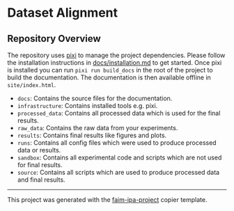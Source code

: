# Dataset Alignment

## Repository Overview
The repository uses [pixi](https://pixi.sh) to manage the project dependencies.
Please follow the installation instructions in [docs/installation.md](docs/installation.md) to get started.
Once pixi is installed you can run `pixi run build_docs` in the root of the project to build the documentation.
The documentation is then available offline in `site/index.html`.

* `docs`: Contains the source files for the documentation.
* `infrastructure`: Contains installed tools e.g. pixi.
* `processed_data`: Contains all processed data which is used for the final results.
* `raw_data`: Contains the raw data from your experiments.
* `results`: Contains final results like figures and plots.
* `runs`: Contains all config files which were used to produce processed data or results.
* `sandbox`: Contains all experimental code and scripts which are not used for final results.
* `source`: Contains all scripts which are used to produce processed data and final results.

---
This project was generated with the [faim-ipa-project](https://fmi-faim.github.io/ipa-project-template/) copier template.
